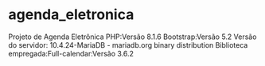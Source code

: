 # agenda_eletronica
Projeto de Agenda Eletrônica
PHP:Versão 8.1.6
Bootstrap:Versão 5.2
Versão do servidor: 10.4.24-MariaDB - mariadb.org binary distribution
Biblioteca empregada:Full-calendar:Versão 3.6.2 
